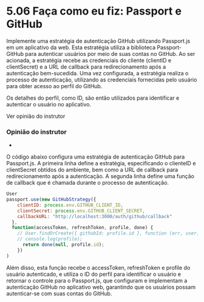 # 5.06 Faça como eu fiz: Passport e GitHub

Implemente uma estratégia de autenticação GitHub utilizando Passport.js em um aplicativo da web. Esta estratégia utiliza a biblioteca Passport-GitHub para autenticar usuários por meio de suas contas no GitHub. Ao ser acionada, a estratégia recebe as credenciais do cliente (clientID e clientSecret) e a URL de callback para redirecionamento após a autenticação bem-sucedida. Uma vez configurada, a estratégia realiza o processo de autenticação, utilizando as credenciais fornecidas pelo usuário para obter acesso ao perfil do GitHub.

Os detalhes do perfil, como ID, são então utilizados para identificar e autenticar o usuário no aplicativo.

Ver opinião do instrutor

### Opinião do instrutor

- [](https://cursos.alura.com.br/suggestions/new/nodejs-autenticacao-passport-oauth-2-0/157682/opinion)

O código abaixo configura uma estratégia de autenticação GitHub para Passport.js. A primeira linha define a estratégia, especificando o clienteID e clientSecret obtidos do ambiente, bem como a URL de callback para redirecionamento após a autenticação. A segunda linha define uma função de callback que é chamada durante o processo de autenticação.

```js
User
passport.use(new GitHubStrategy({
    clientID: process.env.GITHUB_CLIENT_ID,
    clientSecret: process.env.GITHUB_CLIENT_SECRET,
    callbackURL: "http://localhost:3000/auth/github/callback"
  },
  function(accessToken, refreshToken, profile, done) {
    // User.findOrCreate({ githubId: profile.id }, function (err, user)
    // console.log(profile);
      return done(null, profile.id);
    })
)
```

Além disso, esta função recebe o accessToken, refreshToken e profile do usuário autenticado, e utiliza o ID do perfil para identificar o usuário e retornar o controle para o Passport.js, que configuram e implementam a autenticação GitHub no aplicativo web, garantindo que os usuários possam autenticar-se com suas contas do GitHub.